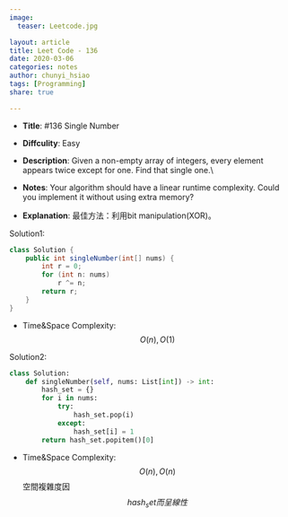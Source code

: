 ```yaml
---
image:
  teaser: Leetcode.jpg

layout: article
title: Leet Code - 136
date: 2020-03-06
categories: notes
author: chunyi_hsiao
tags: [Programming]
share: true

---
```


- **Title**: #136 Single Number
- **Diffculity**: Easy 
- **Description**: Given a non-empty array of integers, every element appears twice except for one. Find that single one.\
- **Notes**: 
Your algorithm should have a linear runtime complexity. Could you implement it without using extra memory?

- **Explanation**: 最佳方法：利用bit manipulation(XOR)。


Solution1:
```java
class Solution {
    public int singleNumber(int[] nums) {
        int r = 0;
        for (int n: nums)
            r ^= n;
        return r;
    }
}
```
- Time&Space Complexity: $$O(n), O(1)$$

Solution2:
```python
class Solution:
    def singleNumber(self, nums: List[int]) -> int:
        hash_set = {}
        for i in nums:
            try:
                hash_set.pop(i)
            except:
                hash_set[i] = 1
        return hash_set.popitem()[0]
```
- Time&Space Complexity: $$O(n), O(n)$$
空間複雜度因$$hash_set而呈線性$$
